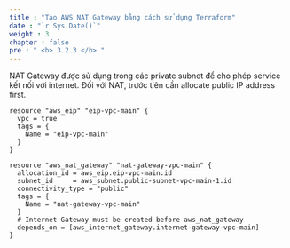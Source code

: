```yaml
---
title : "Tạo AWS NAT Gateway bằng cách sử dụng Terraform"
date : "`r Sys.Date()`"
weight : 3
chapter : false
pre : " <b> 3.2.3 </b> "
---
```


NAT Gateway được sử dụng trong các private subnet để cho phép service kết nối với internet. Đối với NAT, trước tiên cần allocate public IP address first.

    resource "aws_eip" "eip-vpc-main" {
      vpc = true
      tags = {
        Name = "eip-vpc-main"
      }
    }

    resource "aws_nat_gateway" "nat-gateway-vpc-main" {
      allocation_id = aws_eip.eip-vpc-main.id
      subnet_id     = aws_subnet.public-subnet-vpc-main-1.id
      connectivity_type = "public"
      tags = {
        Name = "nat-gateway-vpc-main"
      }
      # Internet Gateway must be created before aws_nat_gateway
      depends_on = [aws_internet_gateway.internet-gateway-vpc-main]
    }
